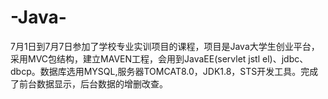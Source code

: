 # -Java-
7月1日到7月7日参加了学校专业实训项目的课程，项目是Java大学生创业平台，采用MVC包结构，建立MAVEN工程，会用到JavaEE(servlet  jstl  el)、jdbc、dbcp。数据库选用MYSQL,服务器TOMCAT8.0，JDK1.8，STS开发工具。完成了前台数据显示，后台数据的增删改查。
